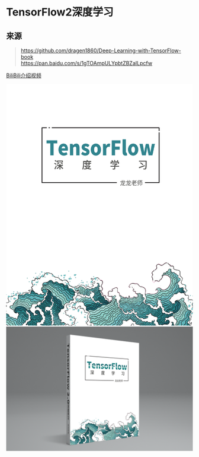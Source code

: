 # TensorFlow2深度学习
## 来源
>https://github.com/dragen1860/Deep-Learning-with-TensorFlow-book  
>https://pan.baidu.com/s/1gTOAmpULYpbtZBZaILpcfw

[BiliBili介绍视频](https://www.bilibili.com/video/av75331861?from=search&seid=15021582016949033280)

![封皮](https://github.com/dragen1860/Deep-Learning-with-TensorFlow-book/raw/master/assets/1.jpg)  
![封皮1](https://github.com/dragen1860/Deep-Learning-with-TensorFlow-book/raw/master/assets/2.png)

